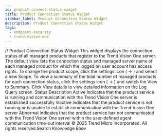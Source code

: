 ```yaml
---
id: product-connect-status-widget
title: Product Connection Status Widget
sidebar_label: Product Connection Status Widget
description: Product Connection Status Widget
tags:
  - endpoint-security
  - trend-vision-one
---
```


/*<![CDATA[*/ $('#title').html($('meta[name=map-description]').attr('content')); /*]]>*/ Product Connection Status Widget This widget displays the connection status of all managed products that register to the Trend Vision One server. The default view lists the connection status and managed server name of each managed product for which the logged on user account has access rights. To change the product scope, click the settings icon ( → ) and select a new Scope. To view a summary of the total number of managed products for each connection status, click the settings icon ( → ) and switch the View to Summary. Click View details to view detailed information on the Log Query screen. Status Description Active Indicates that the product service is running and communication with the Trend Vision One server is established successfully Inactive Indicates that the product service is not running or is unable to establish communication with the Trend Vision One server Abnormal Indicates that the product service has not communicated with the Trend Vision One server within the user-defined agent communication time-out interval © 2025 Trend Micro Incorporated. All rights reserved.Search Knowledge Base